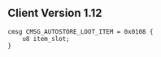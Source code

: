 ## Client Version 1.12

```rust,ignore
cmsg CMSG_AUTOSTORE_LOOT_ITEM = 0x0108 {
    u8 item_slot;    
}

```
